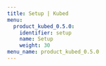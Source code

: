 ```yaml
---
title: Setup | Kubed
menu:
  product_kubed_0.5.0:
    identifier: setup
    name: Setup
    weight: 30
menu_name: product_kubed_0.5.0
---
```


